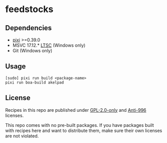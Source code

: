 # feedstocks
## Dependencies
- [pixi][1] >=0.39.0
- MSVC 17.12.* [LTSC][2] (Windows only)
- Git (Windows only)
## Usage
```
[sudo] pixi run build <package-name>
pixi run boa-build akelpad
```
## License
Recipes in this repo are published under [GPL-2.0-only][3] and [Anti-996][4]
licenses.

This repo comes with no pre-built packages. If you have packages built with
recipes here and want to distribute them, make sure their own licenses are not
violated.

[1]: https://pixi.sh/
[2]: https://learn.microsoft.com/en-us/visualstudio/releases/2022/release-history#evergreen-bootstrappers
[3]: LICENSE#L1-L339
[4]: LICENSE#L343-L388
